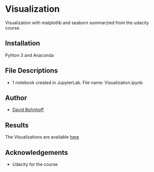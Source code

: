 # Visualization
Visualization with matplotlib and seaborn summarzied from the udacity course.

## Installation

Pyhton 3 and Anaconda

## File Descriptions

- 1 notebook created in JupyterLab. File name: Visualization.ipynb

## Author
- [David Bohnhoff](https://github.com/DataaDave)

## Results
The Visualizations are available [here](https://github.com/DataaDave/Visualization/blob/master/Visualization.ipynb)

## Acknowledgements

- Udacity for the course
